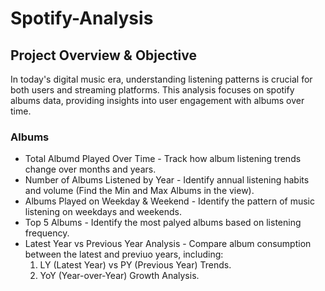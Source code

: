 # Spotify-Analysis
## Project Overview & Objective
In today's digital music era, understanding listening patterns is crucial for both users and streaming platforms. This analysis focuses on spotify albums data, providing insights into user engagement with albums over time.
### Albums
- Total Albumd Played Over Time -  Track how album listening trends change over months and years.
- Number of Albums Listened by Year - Identify annual listening habits and volume (Find the Min and Max Albums in the view).
- Albums Played on Weekday & Weekend - Identify the pattern of music listening on weekdays and weekends.
- Top 5 Albums - Identify the most palyed albums based on listening frequency.
- Latest Year vs Previous Year Analysis - Compare album consumption between the latest and previuo years, including:
  1) LY (Latest Year) vs PY (Previous Year) Trends.
  2) YoY (Year-over-Year) Growth Analysis.
